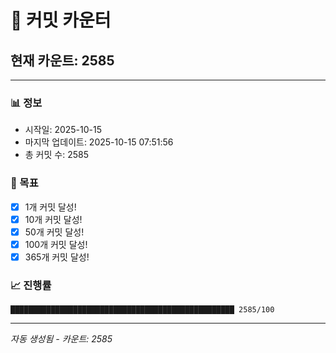 # 🔢 커밋 카운터

## 현재 카운트: 2585

---

### 📊 정보
- 시작일: 2025-10-15
- 마지막 업데이트: 2025-10-15 07:51:56
- 총 커밋 수: 2585

### 🎯 목표
- [x] 1개 커밋 달성!
- [x] 10개 커밋 달성!
- [x] 50개 커밋 달성!
- [x] 100개 커밋 달성!
- [x] 365개 커밋 달성!

### 📈 진행률
```
██████████████████████████████████████████████████ 2585/100
```

---
*자동 생성됨 - 카운트: 2585*
